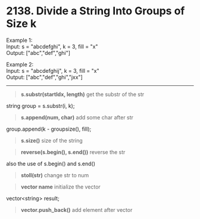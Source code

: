# 2138. Divide a String Into Groups of Size k

Example 1:  
Input: s = "abcdefghi", k = 3, fill = "x"  
Output: ["abc","def","ghi"]  

Example 2:  
Input: s = "abcdefghij", k = 3, fill = "x"  
Output: ["abc","def","ghi","jxx"]  

---

>**s.substr(startIdx, length)** get the substr of the str 

string group = s.substr(i, k);

>**s.append(num, char)** add some char after str

group.append(k - groupsize(), fill);

>**s.size()** size of the string

>**reverse(s.begin(), s.end())** reverse the str

also the use of s.begin() and s.end()

>**stoll(str)** change str to num

>**vector<type> name** initialize the vector

vector\<string\> result;

>**vector.push_back()** add element after vector

